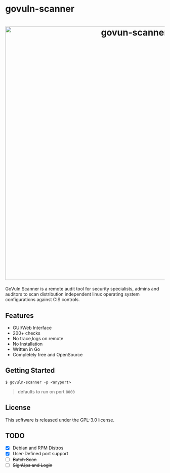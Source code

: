 # govuln-scanner
<h1 align="center">
  <img src="https://github.com/karthick-kk/govuln-scanner/raw/master/images/govun-scanner.png" alt="govun-scanner" width="800">
</h1>

GoVuln Scanner is a remote audit tool for security specialists, admins and auditors to scan distribution independent linux operating system configurations against CIS controls. 

## Features

- GUI/Web Interface
- 200+ checks
- No trace,logs on remote 
- No Installation
- Written in Go
- Completely free and OpenSource

## Getting Started
```
$ govuln-scanner -p <anyport>
```
> defaults to run on port `8000`

## License

This software is released under the GPL-3.0 license.

## TODO

- [x] Debian and RPM Distros
- [x] User-Defined port support
- [ ] ~~Batch Scan~~
- [ ] ~~SignUps and Login~~